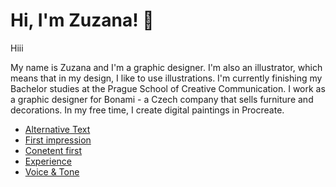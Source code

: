 # Hi, I'm Zuzana! :cherry_blossom:

Hiii

My name is Zuzana and I'm a graphic designer. I'm also an illustrator, which means that in my design, I like to use illustrations.
I'm currently finishing my Bachelor studies at the Prague School of Creative Communication.
I work as a graphic designer for Bonami - a Czech company that sells furniture and decorations. 
In my free time, I create digital paintings in Procreate. 

- [Alternative Text](01-alternative-text/index.md)
- [First impression](02-first-impression/index.md)
- [Conetent first](03-content-first/index.md)
- [Experience](04-experience/index.md)
- [Voice & Tone](05-voice-tone/index.md)
